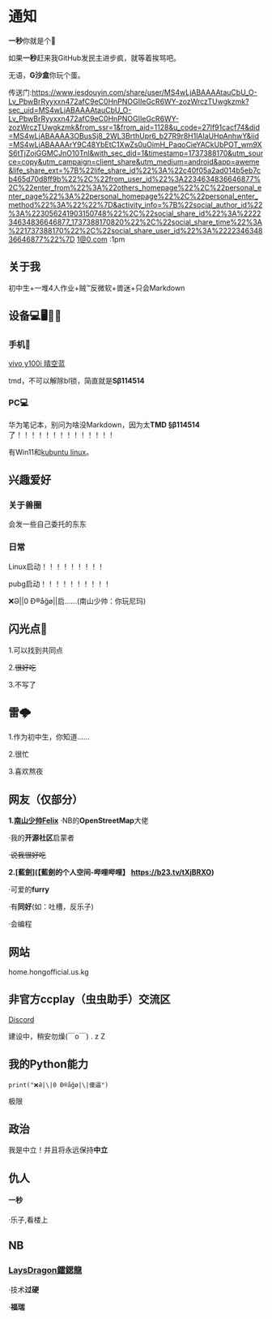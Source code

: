 # 通知
**一秒**你就是个🐔

如果**一秒**赶来我GitHub发民主进步疯，就等着挨骂吧。

无语，**G沙盒**你玩个蛋。

传送门:https://www.iesdouyin.com/share/user/MS4wLjABAAAAtauCbU_O-Lv_PbwBrRyyxxn472afC9eC0HnPNOGIIeGcR6WY-zozWrczTUwgkzmk?sec_uid=MS4wLjABAAAAtauCbU_O-Lv_PbwBrRyyxxn472afC9eC0HnPNOGIIeGcR6WY-zozWrczTUwgkzmk&from_ssr=1&from_aid=1128&u_code=27lf91cacf74&did=MS4wLjABAAAA3OBusSj8_2WL3BrthUpr6_b27R9r8H1lAIaUHpAnhwY&iid=MS4wLjABAAAArY9C48YbEtC1XwZs0uOimH_PaqoCieYACkUbPOT_wm9XS6tTjZojGGMCJnO10Tnl&with_sec_did=1&timestamp=1737388170&utm_source=copy&utm_campaign=client_share&utm_medium=android&app=aweme&life_share_ext=%7B%22life_share_id%22%3A%22c40f05a2ad014b5eb7cb465d70d8ff9b%22%2C%22from_user_id%22%3A2234634836646877%2C%22enter_from%22%3A%22others_homepage%22%2C%22personal_enter_page%22%3A%22personal_homepage%22%2C%22personal_enter_method%22%3A%22%22%7D&activity_info=%7B%22social_author_id%22%3A%223056241903150748%22%2C%22social_share_id%22%3A%222234634836646877_1737388170820%22%2C%22social_share_time%22%3A%221737388170%22%2C%22social_share_user_id%22%3A%222234634836646877%22%7D 1@0.com :1pm

## 关于我
初中生+一堆4人作业+贼™反微软+兽迷+只会Markdown
## 设备💻🖥️📱🤳
### 手机🤳
[vivo y100i 晴空蓝](https://shop.vivo.com.cn/product/10009116?skuId=129892)

tmd，不可以解除bl锁，简直就是**Sβ114514**
### PC💻
华为笔记本，别问为啥没Markdown，因为太**TMD §β114514**了！！！！！！！！！！！！！！

有Win11和[kubuntu linux](https://kubuntu.org/)。

## 兴趣爱好
### 关于兽圈
会发一些自己委托的东东
### 日常
Linux启动！！！！！！！！！

pubg启动！！！！！！！！！！

❌Ə|\|0 Ð®️åğø|\|启......(南山少帅：你玩尼玛)
## 闪光点🤩
1.可以找到共同点

2.~~很好吃~~

3.不写了
## 雷🌩️
1.作为初中生，你知道......

2.很忙

3.喜欢熬夜
## 网友（仅部分）
**1.[南山少帅Felix](https://www.facebook.com/felix.ng.52056)**
·NB的**OpenStreetMap**大佬

·我的**开源社区**启蒙者

·~~说我很好吃~~

**2.[藍劍](【藍劍的个人空间-哔哩哔哩】 https://b23.tv/tXjBRXO)**

·可爱的**furry**

·有**同好**(如：吐槽，反乐子)

·会编程

## 网站

home.hongofficial.us.kg

## 非官方ccplay（虫虫助手）交流区
[Discord](https://discord.gg/BfUceZNGQJ)

建设中，稍安勿燥(￣o￣) . z Z

## 我的Python能力
`print("❌Ə|\|0 Ð®️åğø|\|傻逼")`

极限

## 政治
我是中立！并且将永远保持**中立**

## 仇人

#### 一秒

·乐子,看楼上

## NB

### [LaysDragon鐳鍶龍](https://github.com/LaysDragon)

·技术**过硬**

·**福瑞**

